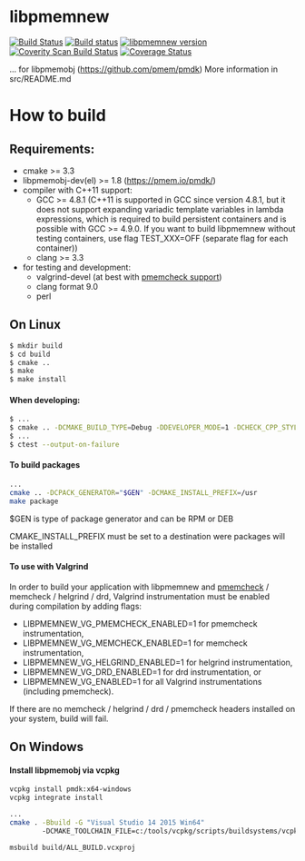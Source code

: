 libpmemnew
===============

[![Build Status](https://travis-ci.org/ldorau/libpmemnew.svg?branch=master)](https://travis-ci.org/ldorau/libpmemnew)
[![Build status](https://github.com/ldorau/libpmemnew/workflows/CPP/badge.svg)](https://github.com/ldorau/libpmemnew/actions)
[![libpmemnew version](https://img.shields.io/github/tag/ldorau/libpmemnew.svg)](https://github.com/ldorau/libpmemnew/releases/latest)
[![Coverity Scan Build Status](https://scan.coverity.com/projects/15911/badge.svg)](https://scan.coverity.com/projects/pmem-libpmemnew)
[![Coverage Status](https://codecov.io/github/ldorau/libpmemnew/coverage.svg?branch=master)](https://codecov.io/gh/ldorau/libpmemnew/branch/master)

... for libpmemobj (https://github.com/pmem/pmdk)
More information in src/README.md

# How to build #

## Requirements: ##
- cmake >= 3.3
- libpmemobj-dev(el) >= 1.8 (https://pmem.io/pmdk/)
- compiler with C++11 support:
	- GCC >= 4.8.1 (C++11 is supported in GCC since version 4.8.1, but it does not support expanding variadic template variables in lambda expressions, which is required to build persistent containers and is possible with GCC >= 4.9.0. If you want to build libpmemnew without testing containers, use flag TEST_XXX=OFF (separate flag for each container))
	- clang >= 3.3
- for testing and development:
	- valgrind-devel (at best with [pmemcheck support](https://github.com/pmem/valgrind))
	- clang format 9.0
	- perl

## On Linux ##

```sh
$ mkdir build
$ cd build
$ cmake ..
$ make
$ make install
```

#### When developing: ####
```sh
$ ...
$ cmake .. -DCMAKE_BUILD_TYPE=Debug -DDEVELOPER_MODE=1 -DCHECK_CPP_STYLE=1
$ ...
$ ctest --output-on-failure
```

#### To build packages ####
```sh
...
cmake .. -DCPACK_GENERATOR="$GEN" -DCMAKE_INSTALL_PREFIX=/usr
make package
```

$GEN is type of package generator and can be RPM or DEB

CMAKE_INSTALL_PREFIX must be set to a destination were packages will be installed

#### To use with Valgrind ####

In order to build your application with libpmemnew and
[pmemcheck](https://github.com/pmem/valgrind) / memcheck / helgrind / drd,
Valgrind instrumentation must be enabled during compilation by adding flags:
- LIBPMEMNEW_VG_PMEMCHECK_ENABLED=1 for pmemcheck instrumentation,
- LIBPMEMNEW_VG_MEMCHECK_ENABLED=1 for memcheck instrumentation,
- LIBPMEMNEW_VG_HELGRIND_ENABLED=1 for helgrind instrumentation,
- LIBPMEMNEW_VG_DRD_ENABLED=1 for drd instrumentation, or
- LIBPMEMNEW_VG_ENABLED=1 for all Valgrind instrumentations (including pmemcheck).

If there are no memcheck / helgrind / drd / pmemcheck headers installed on your
system, build will fail.

## On Windows ##

#### Install libpmemobj via vcpkg ####
```sh
vcpkg install pmdk:x64-windows
vcpkg integrate install
```

```sh
...
cmake . -Bbuild -G "Visual Studio 14 2015 Win64"
        -DCMAKE_TOOLCHAIN_FILE=c:/tools/vcpkg/scripts/buildsystems/vcpkg.cmake

msbuild build/ALL_BUILD.vcxproj
```
